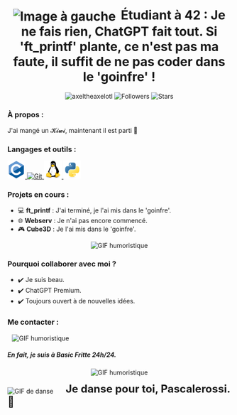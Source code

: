 <h1 align="center"> <img src="https://i.pinimg.com/originals/d5/d1/6e/d5d16e4a56c42e5acfd3353328f41449.gif" alt="Image à gauche" width="50" style="vertical-align: middle; margin-right: 5px;" /> Étudiant à 42 : Je ne fais rien, ChatGPT fait tout. Si 'ft_printf' plante, ce n'est pas ma faute, il suffit de ne pas coder dans le 'goinfre' ! </h1> <p align="center"> <img src="https://komarev.com/ghpvc/?username=axeltheaxelotl&label=Profile%20views&color=0e75b6&style=flat" alt="axeltheaxelotl" /> <img src="https://img.shields.io/github/followers/axeltheaxelotl?label=Suiveurs&style=social" alt="Followers" /> <img src="https://img.shields.io/github/stars/axeltheaxelotl?style=social" alt="Stars" /> </p> <h3 align="left">À propos :</h3> <p align="left"> J'ai mangé un 𝓚𝓲𝔀𝓲, maintenant il est parti 🥝 </p> <h3 align="left">Langages et outils :</h3> <p align="left"> <a href="https://www.cprogramming.com/" target="_blank" rel="noreferrer"> <img src="https://raw.githubusercontent.com/devicons/devicon/master/icons/c/c-original.svg" alt="C" width="40" height="40"/> </a> <a href="https://git-scm.com/" target="_blank" rel="noreferrer"> <img src="https://www.vectorlogo.zone/logos/git-scm/git-scm-icon.svg" alt="Git" width="40" height="40"/> </a> <a href="https://www.linux.org/" target="_blank" rel="noreferrer"> <img src="https://raw.githubusercontent.com/devicons/devicon/master/icons/linux/linux-original.svg" alt="Linux" width="40" height="40"/> </a> <a href="https://www.python.org" target="_blank" rel="noreferrer"> <img src="https://raw.githubusercontent.com/devicons/devicon/master/icons/python/python-original.svg" alt="Python" width="40" height="40"/> </a> </p> <h3 align="left">Projets en cours :</h3> <ul align="left"> <li>💻 <strong>ft_printf</strong> : J'ai terminé, je l'ai mis dans le 'goinfre'.</li> <li>🌐 <strong>Webserv</strong> : Je n'ai pas encore commencé.</li> <li>🎮 <strong>Cube3D</strong> : Je l'ai mis dans le 'goinfre'.</li> </ul> <p align="center"> <img src="https://i.pinimg.com/originals/ce/bf/71/cebf716a1a5f0d4d715bcc5a00f385cb.gif" alt="GIF humoristique" height="200" /> </p> <h3 align="left">Pourquoi collaborer avec moi ?</h3> <ul align="left"> <li>✔️ Je suis beau.</li> <li>✔️ ChatGPT Premium.</li> <li>✔️ Toujours ouvert à de nouvelles idées.</li> </ul> <h3 align="left">Me contacter :</h3> <p align="left"> <img src="https://i.pinimg.com/originals/94/ab/bb/94abbb320877025909c16413df70c193.gif" alt="GIF humoristique" width="100" style="vertical-align: middle; margin-left: 10px;" /> <h5 align="left">En fait, je suis à Basic Fritte 24h/24.</h5> </p> <!-- GIF drôle --> <p align="center"> <img src="https://i.pinimg.com/originals/c6/a2/9a/c6a29a065f86b312689a5457f8c4d50d.gif" alt="GIF humoristique" width="500" /> </p> <p align="left"> <img src="https://i.pinimg.com/originals/ed/7c/3c/ed7c3cb5b162a8b81b1d7644eb1bc100.gif" alt="GIF de danse" width="100" style="vertical-align: middle; margin-right: 24px;" /> <span style="font-size: 24px;"><strong>Je danse pour toi, Pascalerossi.</strong> 💃</span> </p>
